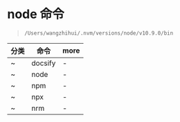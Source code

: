 # node 命令

> `/Users/wangzhihui/.nvm/versions/node/v10.9.0/bin`

| 分类 | 命令    | more |
| ---- | ------- | ---- |
| ~    | docsify | -    |
| ~    | node    | -    |
| ~    | npm     | -    |
| ~    | npx     | -    |
| ~    | nrm     | -    |